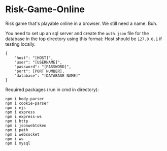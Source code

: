 # Risk-Game-Online
Risk game that's playable online in a browser. We still need a name. Buh.

You need to set up an sql server and create the `auth.json` file for the database in the top directory using this format:
Host should be `127.0.0.1` if testing locally.
```
{
    "host": "[HOST]",
    "user": "[USERNAME]",
    "password": "[PASSWORD]",
    "port": [PORT NUMBER],
    "database": "[DATABASE NAME]"
}
```

Required packages (run in cmd in directory):
```
npm i body-parser
npm i cookie-parser
npm i ejs
npm i express
npm i express-ws
npm i http
npm i jsonwebtoken
npm i path
npm i websocket
npm i ws
npm i mysql
```
